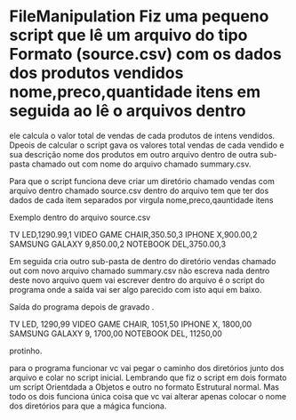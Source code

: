 # FileManipulation Fiz uma pequeno script que lê um arquivo do tipo Formato (source.csv) com os dados dos produtos vendidos nome,preco,quantidade itens em seguida ao lê o arquivos dentro
 ele calcula o valor total de vendas de cada produtos de intens vendidos. Dpeois de calcular o script gava os valores total vendas de cada vendido e sua descrição nome dos produtos em outro
 arquivo dentro de outra sub-pasta chamado out com nome do arquivo chamado summary.csv.

 Para que o script funciona deve criar um diretório chamado vendas com arquivo dentro chamado source.csv
 dentro do arquivo tem que ter dos dados de cada item separados por virgula nome,preco,qauntidade itens

Exemplo dentro do arquivo source.csv

TV LED,1290.99,1
VIDEO GAME CHAIR,350.50,3
IPHONE X,900.00,2
SAMSUNG GALAXY 9,850.00,2
NOTEBOOK DEL,3750.00,3

Em seguida cria outro sub-pasta de dentro do diretório vendas chamado out com novo arquivo chamado summary.csv
não escreva nada dentro deste novo arquivo quem vai escrever dentro do arquivo é o script do programa onde a saída vai ser algo
parecido com isto aqui em baixo.

Saída do programa depois de gravado .

TV LED, 1290,99
VIDEO GAME CHAIR, 1051,50
IPHONE X, 1800,00
SAMSUNG GALAXY 9, 1700,00
NOTEBOOK DEL, 11250,00

protinho.

para o programa funcionar vc vai pegar o caminho dos diretórios junto dos arquivo e colar no script inicial.
Lembrando que fiz o script em dois formato um script Orientdada a Objetos e outro no formato Estrutural normal.
Mas todo os dois funciona única coisa que vc vai alterar apenas colocar o nome dos diretórios para que a mágica funciona.
